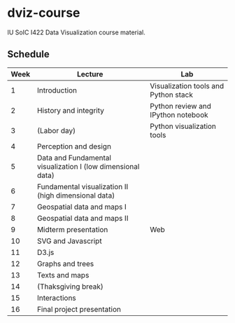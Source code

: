 # dviz-course

IU SoIC I422 Data Visualization course material. 

## Schedule

| Week | Lecture                              | Lab                                  |
|------|--------------------------------------|--------------------------------------|
| 1    | Introduction                         | Visualization tools and Python stack |
| 2    | History and integrity                | Python review and IPython notebook   |
| 3    | (Labor day)                          | Python visualization tools           |
| 4    | Perception and design                                                     | |
| 5    | Data and Fundamental visualization I (low dimensional data)                ||
| 6    | Fundamental visualization II (high dimensional data)                       ||
| 7    | Geospatial data and maps I                                                 ||
| 8    | Geospatial data and maps II                                                ||
| 9    | Midterm presentation                 | Web                                 ||
| 10   | SVG and Javascript                                                         ||
| 11   | D3.js                                                                      ||
| 12   | Graphs and trees                                                           ||
| 13   | Texts and maps                                                             ||
| 14   | (Thaksgiving break)                                                        ||
| 15   | Interactions                                                               ||
| 16   | Final project presentation                                                 ||

